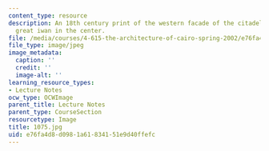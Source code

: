```yaml
---
content_type: resource
description: An 18th century print of the western facade of the citadel showing the
  great iwan in the center.
file: /media/courses/4-615-the-architecture-of-cairo-spring-2002/e76fa4d8d0981a61834151e9d40ffefc_1075.jpg
file_type: image/jpeg
image_metadata:
  caption: ''
  credit: ''
  image-alt: ''
learning_resource_types:
- Lecture Notes
ocw_type: OCWImage
parent_title: Lecture Notes
parent_type: CourseSection
resourcetype: Image
title: 1075.jpg
uid: e76fa4d8-d098-1a61-8341-51e9d40ffefc
---
```


